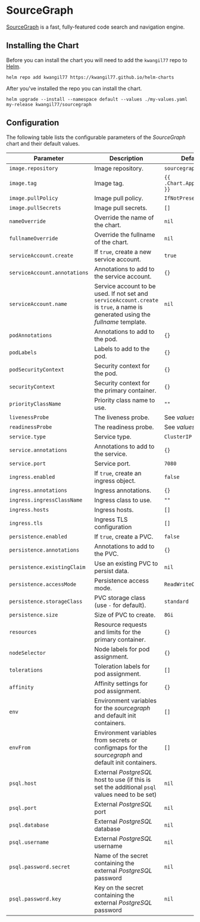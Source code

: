 # SourceGraph

[SourceGraph](https://about.sourcegraph.com/) is a fast, fully-featured code search and navigation engine.

## Installing the Chart

Before you can install the chart you will need to add the `kwangil77` repo to [Helm](https://helm.sh/).

```shell
helm repo add kwangil77 https://kwangil77.github.io/helm-charts
```

After you've installed the repo you can install the chart.

```shell
helm upgrade --install --namespace default --values ./my-values.yaml my-release kwangil77/sourcegraph
```

## Configuration

The following table lists the configurable parameters of the _SourceGraph_ chart and their default values.

| Parameter                          | Description                                                                                                                      | Default                             |
| ---------------------------------- | -------------------------------------------------------------------------------------------------------------------------------- | ----------------------------------- |
| `image.repository`                 | Image repository.                                                                                                                | `sourcegraph/server`                |
| `image.tag`                        | Image tag.                                                                                                                       | `{{ .Chart.AppVersion }}`           |
| `image.pullPolicy`                 | Image pull policy.                                                                                                               | `IfNotPresent`                      |
| `image.pullSecrets`                | Image pull secrets.                                                                                                              | `[]`                                |
| `nameOverride`                     | Override the name of the chart.                                                                                                  | `nil`                               |
| `fullnameOverride`                 | Override the fullname of the chart.                                                                                              | `nil`                               |
| `serviceAccount.create`            | If `true`, create a new service account.                                                                                         | `true`                              |
| `serviceAccount.annotations`       | Annotations to add to the service account.                                                                                       | `{}`                                |
| `serviceAccount.name`              | Service account to be used. If not set and `serviceAccount.create` is `true`, a name is generated using the _fullname_ template. | `nil`                               |
| `podAnnotations`                   | Annotations to add to the pod.                                                                                                   | `{}`                                |
| `podLabels`                        | Labels to add to the pod.                                                                                                        | `{}`                                |
| `podSecurityContext`               | Security context for the pod.                                                                                                    | `{}`                                |
| `securityContext`                  | Security context for the primary container.                                                                                      | `{}`                                |
| `priorityClassName`                | Priority class name to use.                                                                                                      | `""`                                |
| `livenessProbe`                    | The liveness probe.                                                                                                              | See _values.yaml_                   |
| `readinessProbe`                   | The readiness probe.                                                                                                             | See _values.yaml_                   |
| `service.type`                     | Service type.                                                                                                                    | `ClusterIP`                         |
| `service.annotations`              | Annotations to add to the service.                                                                                               | `{}`                                |
| `service.port`                     | Service port.                                                                                                                    | `7080`                              |
| `ingress.enabled`                  | If `true`, create an ingress object.                                                                                             | `false`                             |
| `ingress.annotations`              | Ingress annotations.                                                                                                             | `{}`                                |
| `ingress.ingressClassName`         | Ingress class to use.                                                                                                            | `""`                                |
| `ingress.hosts`                    | Ingress hosts.                                                                                                                   | `[]`                                |
| `ingress.tls`                      | Ingress TLS configuration                                                                                                        | `[]`                                |
| `persistence.enabled`              | If `true`, create a PVC.                                                                                                         | `false`                             |
| `persistence.annotations`          | Annotations to add to the PVC.                                                                                                   | `{}`                                |
| `persistence.existingClaim`        | Use an existing PVC to persist data.                                                                                             | `nil`                               |
| `persistence.accessMode`           | Persistence access mode.                                                                                                         | `ReadWriteOnce`                     |
| `persistence.storageClass`         | PVC storage class (use `-` for default).                                                                                         | `standard`                          |
| `persistence.size`                 | Size of PVC to create.                                                                                                           | `8Gi`                               |
| `resources`                        | Resource requests and limits for the primary container.                                                                          | `{}`                                |
| `nodeSelector`                     | Node labels for pod assignment.                                                                                                  | `{}`                                |
| `tolerations`                      | Toleration labels for pod assignment.                                                                                            | `[]`                                |
| `affinity`                         | Affinity settings for pod assignment.                                                                                            | `{}`                                |
| `env`                              | Environment variables for the _sourcegraph_ and default init containers.                                                         | `[]`                                |
| `envFrom`                          | Environment variables from secrets or configmaps for the _sourcegraph_ and default init containers.                                                         | `[]`                                |
| `psql.host`                        | External _PostgreSQL_ host to use (if this is set the additional `psql` values need to be set)                                   | `nil`                               |
| `psql.port`                        | External _PostgreSQL_ port                                                                                                       | `nil`                               |
| `psql.database`                    | External _PostgreSQL_ database                                                                                                   | `nil`                               |
| `psql.username`                    | External _PostgreSQL_ username                                                                                                   | `nil`                               |
| `psql.password.secret`             | Name of the secret containing the external _PostgreSQL_ password                                                                 | `nil`                               |
| `psql.password.key`                | Key on the secret containing the external _PostgreSQL_ password                                                                  | `nil`                               |